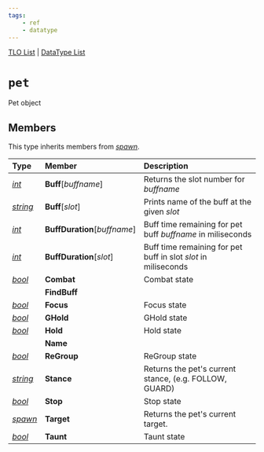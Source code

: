 ```yaml
---
tags:
    - ref
    - datatype
---
```

[TLO List](../top-level-objects/tlo-list.md) | [DataType List](../data-types/datatype-list.md)
# `pet`

Pet object

## Members

This type inherits members from [_spawn_](datatype-spawn.md).

| **Type** | **Member** | **Description** |
| :--- | :--- | :--- |
| [_int_](datatype-int.md) | **Buff**[_buffname_] | Returns the slot number for _buffname_ |
| [_string_](datatype-string.md) | **Buff**[_slot_] | Prints name of the buff at the given _slot_ |
| [_int_](datatype-int.md) | **BuffDuration**[_buffname_] | Buff time remaining for pet buff _buffname_ in miliseconds |
| [_int_](datatype-int.md) | **BuffDuration**[_slot_] | Buff time remaining for pet buff in slot _slot_ in miliseconds |
| [_bool_](datatype-bool.md) | **Combat** | Combat state |
| | **FindBuff** | |
| [_bool_](datatype-bool.md) | **Focus** | Focus state |
| [_bool_](datatype-bool.md) | **GHold** | GHold state |
| [_bool_](datatype-bool.md) | **Hold** | Hold state |
| | **Name** | |
| [_bool_](datatype-bool.md) | **ReGroup** | ReGroup state |
| [_string_](datatype-string.md) | **Stance** | Returns the pet's current stance, (e.g. FOLLOW, GUARD) |
| [_bool_](datatype-bool.md) | **Stop** | Stop state |
| [_spawn_](datatype-spawn.md) | **Target** | Returns the pet's current target. |
| [_bool_](datatype-bool.md) | **Taunt** | Taunt state |
